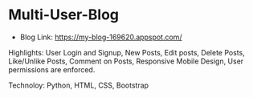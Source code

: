 # Multi-User-Blog

- Blog Link:  https://my-blog-169620.appspot.com/

Highlights: User Login and Signup, New Posts, Edit posts, Delete Posts, Like/Unlike Posts, Comment on Posts, Responsive Mobile Design, User permissions are enforced.

Technoloy: Python, HTML, CSS, Bootstrap
